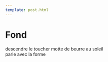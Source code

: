 ```yaml
---
template: post.html
---
```


# Fond

descendre le toucher
motte de beurre au soleil  
parle avec la forme  
